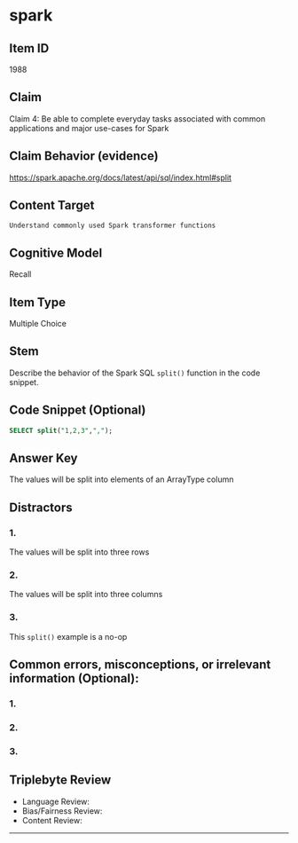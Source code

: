 # spark

## Item ID
1988

## Claim

Claim 4: Be able to complete everyday tasks associated with common applications and major use-cases for Spark

## Claim Behavior (evidence)

https://spark.apache.org/docs/latest/api/sql/index.html#split

## Content Target

`Understand commonly used Spark transformer functions`

## Cognitive Model

Recall

## Item Type

Multiple Choice

## Stem

Describe the behavior of the Spark SQL `split()` function in the code snippet.

## Code Snippet (Optional)

```sql
SELECT split("1,2,3",",");
```

## Answer Key

The values will be split into elements of an ArrayType column

## Distractors

### 1.

The values will be split into three rows

### 2.

The values will be split into three columns

### 3.

This `split()` example is a no-op

## Common errors, misconceptions, or irrelevant information (Optional):

### 1.


### 2.


### 3.


## Triplebyte Review

- Language Review:
- Bias/Fairness Review:
- Content Review:

---
